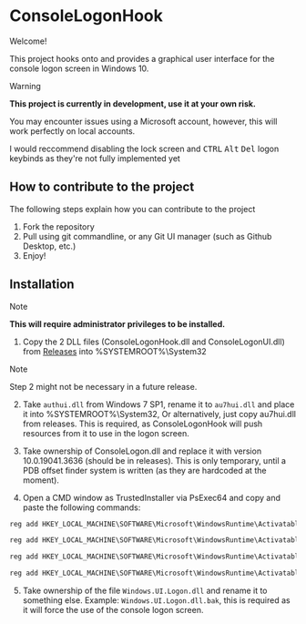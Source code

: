 # ConsoleLogonHook
Welcome!

This project hooks onto and provides a graphical user interface for the console logon screen in Windows 10.

> [!WARNING] 
> **This project is currently in development, use it at your own risk.**
> 
> You may encounter issues using a Microsoft account, however, this will work perfectly on local accounts.
> 
> I would reccommend disabling the lock screen and <kbd>CTRL</kbd> <kbd>Alt</kbd> <kbd>Del</kbd> logon keybinds as they're not fully implemented yet
>

## How to contribute to the project
The following steps explain how you can contribute to the project
1. Fork the repository
2. Pull using git commandline, or any Git UI manager (such as Github Desktop, etc.)
3. Enjoy!
 
## Installation
> [!NOTE]
> **This will require administrator privileges to be installed.**
>

1. Copy the 2 DLL files (ConsoleLogonHook.dll and ConsoleLogonUI.dll) from [Releases](https://github.com/wiktorwiktor12/ConsoleLogonHook/releases) into %SYSTEMROOT%\System32

> [!NOTE]
Step 2 might not be necessary in a future release.
> 
2. Take `authui.dll` from Windows 7 SP1, rename it to `au7hui.dll` and place it into %SYSTEMROOT%\System32, Or alternatively, just copy au7hui.dll from releases. This is required, as ConsoleLogonHook will push resources from it to use in the logon screen.

3. Take ownership of ConsoleLogon.dll and replace it with version 10.0.19041.3636 (should be in releases). This is only temporary, until a PDB offset finder system is written (as they are hardcoded at the moment).

4. Open a CMD window as TrustedInstaller via PsExec64 and copy and paste the following commands:

```cmd
reg add HKEY_LOCAL_MACHINE\SOFTWARE\Microsoft\WindowsRuntime\ActivatableClassId\Windows.Internal.UI.Logon.Controller.ConsoleBlockedShutdownResolver /v DllPath /t REG_SZ /d %systemroot%\System32\ConsoleLogonHook.dll /f

reg add HKEY_LOCAL_MACHINE\SOFTWARE\Microsoft\WindowsRuntime\ActivatableClassId\Windows.Internal.UI.Logon.Controller.ConsoleLockScreen /v DllPath /t REG_SZ /d %systemroot%\System32\ConsoleLogonHook.dll /f

reg add HKEY_LOCAL_MACHINE\SOFTWARE\Microsoft\WindowsRuntime\ActivatableClassId\Windows.Internal.UI.Logon.Controller.ConsoleLogonUX /v DllPath /t REG_SZ /d %systemroot%\System32\ConsoleLogonHook.dll /f

reg add HKEY_LOCAL_MACHINE\SOFTWARE\Microsoft\WindowsRuntime\ActivatableClassId\Windows.Internal.Shell.PlatformExtensions.ConsoleCredUX /v DllPath /t REG_SZ /d %systemroot%\System32\ConsoleLogonHook.dll /f
```

5. Take ownership of the file `Windows.UI.Logon.dll` and rename it to something else. Example: `Windows.UI.Logon.dll.bak`, this is required as it will force the use of the console logon screen.
